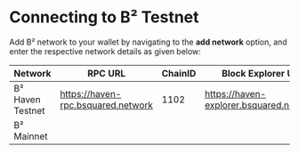 # Connecting to B² Testnet

Add B² network to your wallet by navigating to the **add network** option, and enter the respective network details as given below:


| Network | RPC URL | ChainID | Block Explorer URL | Currency |
| --- | --- | --- | --- | --- |
| B² Haven Testnet | https://haven-rpc.bsquared.network | 1102 | https://haven-explorer.bsquared.network/ | tBTC |
| B² Mainnet |  |  |  |  |

